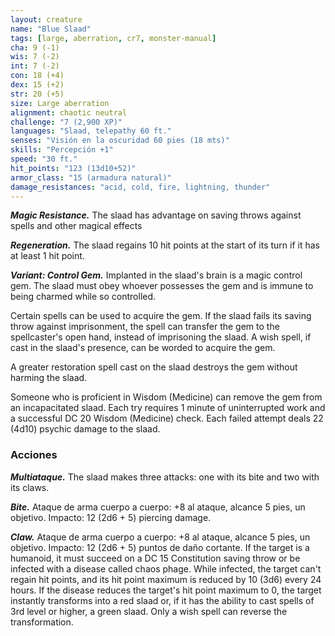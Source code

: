 ```yaml
---
layout: creature
name: "Blue Slaad"
tags: [large, aberration, cr7, monster-manual]
cha: 9 (-1)
wis: 7 (-2)
int: 7 (-2)
con: 18 (+4)
dex: 15 (+2)
str: 20 (+5)
size: Large aberration
alignment: chaotic neutral
challenge: "7 (2,900 XP)"
languages: "Slaad, telepathy 60 ft."
senses: "Visión en la oscuridad 60 pies (18 mts)"
skills: "Percepción +1"
speed: "30 ft."
hit_points: "123 (13d10+52)"
armor_class: "15 (armadura natural)"
damage_resistances: "acid, cold, fire, lightning, thunder"
---
```


***Magic Resistance.*** The slaad has advantage on saving throws against spells and other magical effects

***Regeneration.*** The slaad regains 10 hit points at the start of its turn if it has at least 1 hit point.

***Variant: Control Gem.*** Implanted in the slaad's brain is a magic control gem. The slaad must obey whoever possesses the gem and is immune to being charmed while so controlled.

Certain spells can be used to acquire the gem. If the slaad fails its saving throw against imprisonment, the spell can transfer the gem to the spellcaster's open hand, instead of imprisoning the slaad. A wish spell, if cast in the slaad's presence, can be worded to acquire the gem.

A greater restoration spell cast on the slaad destroys the gem without harming the slaad.

Someone who is proficient in Wisdom (Medicine) can remove the gem from an incapacitated slaad. Each try requires 1 minute of uninterrupted work and a successful DC 20 Wisdom (Medicine) check. Each failed attempt deals 22 (4d10) psychic damage to the slaad.

### Acciones

***Multiataque.*** The slaad makes three attacks: one with its bite and two with its claws.

***Bite.*** Ataque de arma cuerpo a cuerpo: +8 al ataque, alcance 5 pies, un objetivo. Impacto: 12 (2d6 + 5) piercing damage.

***Claw.*** Ataque de arma cuerpo a cuerpo: +8 al ataque, alcance 5 pies, un objetivo. Impacto: 12 (2d6 + 5) puntos de daño cortante. If the target is a humanoid, it must succeed on a DC 15 Constitution saving throw or be infected with a disease called chaos phage. While infected, the target can't regain hit points, and its hit point maximum is reduced by 10 (3d6) every 24 hours. If the disease reduces the target's hit point maximum to 0, the target instantly transforms into a red slaad or, if it has the ability to cast spells of 3rd level or higher, a green slaad. Only a wish spell can reverse the transformation.